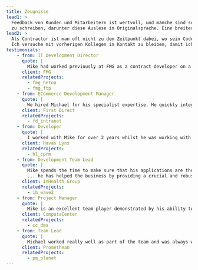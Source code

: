 ```yaml
---
title: Zeugnisse
lead1: >
  Feedback von Kunden und Mitarbeitern ist wertvoll, und manche sind so freundlich gewesen, Zeugnisse
  zu schreiben, darunter diese Auslese in Originalsprache. Eine breitere Auswahl finden Sie auf LinkedIn.
lead2: >
  Als Contractor ist man oft nicht zu dem Zeitpunkt dabei, wo sein Code gepflegt, geändert oder erweitert wird. 
  Ich versuche mit vorherigen Kollegen in Kontakt zu bleiben, damit ich weiẞ, wie meine Software ihre Aufgabe auf Dauer verrichtet, was für die Verbesserung meine Fähigkeiten wichtig ist. Ich weiẞ zum Beispiel, dass bei First Direct mein über 20 Jahre alter Code noch immer verwendet wird, was für mich ermutigend ist!
testimonials:
    - from: IT Development Director
      quote: |
        Mike had worked previously at FMG as a contract developer on a transformation project. The quality and professionalism of Mike meant that we extended him several times after this initial project was completed to work on other projects. Due to his previous excellent work, I didn't hesitate to ask Mike back to help deliver a large high profile project with dates that couldn't slip earlier this year. I would not hesitate to recommend or use Mike again. He will be an asset to any development team. 
      client: FMG
      relatedProjects:
        - fmg_hetoa
        - fmg_ftp
    - from: ECommerce Development Manager
      quote: |
        We hired Michael for his specialist expertise. He quickly integrated into our values based culture and added value from day one. He fit in so well and mixed well with our people he stayed with us for many years on a contract basis! He naturally developed less experienced people around him too. I valued Michael for his knowledge, recommendations for pushing our boundaries ... He can communicate easily with other developers, testers and indeed clients. Hence I have no hesitation in recommending him!
      client: First Direct
      relatedProjects:
        - fd_intranet
    - from: Developer
      quote: |
        I worked with Mike for over 2 years whilst he was working with Havas Lynx. Mike is a diligent and unflappable professional that works well in pressurised environments. He is eager to learn new skills and he has good people skills. I feel he would be an asset for any client and he's also a really friendly, laid back person. It was a pleasure working with Mike and I would be happy to do so in the future. 
      client: Havas Lynx
      relatedProjects:
        - hl_cprm
    - from: Development Team Lead
      quote: |
        Mike spends the time to make sure that his applications are thoroughly tested ... He has great attention to detail, and is very meticulous. Mike also manages to produce code that is very sympathetic to existing coding practices and dovetails nicely into the existing codebase 
        ... he has helped the business by providing a crucial and robust piece of software at a time of exponential growth. I would not hesitate in taking Mike on again for future work. ... 
      client: InHealth Group
      relatedProjects:
        - ih_wave2
    - from: Project Manager
      quote: |
        Mike is an excellent team player demonstrated by his ability to pick up new skills and his willingness to freely share his own knowledge for the benefit of the team. He has demonstrated this ability on numerous occasions when programme issues have arisen, during ‘think tank’ meetings working towards issue resolution and risk mitigation.
      client: ComputaCenter
      relatedProjects:
        - cc_dms
    - from: Team Lead
      quote: |
        Michael worked really well as part of the team and was always willing to help his junior/new members. He is technically sound and seems to have a solution to most technical problems assigned to him. Always dedicated and shows commitment even for the smaller tasks. It was a pleasure working with him.
      client: Promethean
      relatedProjects:
        - pm_planet
---
```

